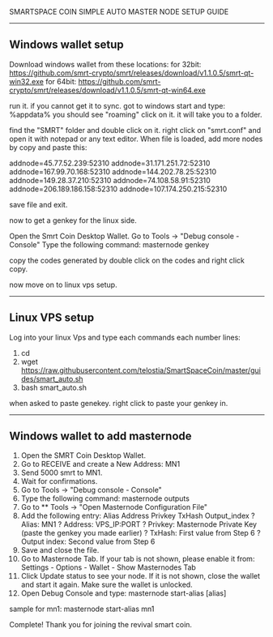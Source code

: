 
SMARTSPACE COIN SIMPLE AUTO MASTER NODE SETUP GUIDE 

-----------------------------
Windows wallet setup
-----------------------------

Download windows wallet from these locations:
for 32bit: 
https://github.com/smrt-crypto/smrt/releases/download/v1.1.0.5/smrt-qt-win32.exe
for 64bit: 
https://github.com/smrt-crypto/smrt/releases/download/v1.1.0.5/smrt-qt-win64.exe

run it. if you cannot get it to sync. got to windows start and type:
%appdata% 
you should see "roaming" click on it. it will take you to a folder.

find the "SMRT" folder and double click on it.
right click on "smrt.conf" and open it with notepad or any text editor.
When file is loaded, add more nodes by copy and paste this:

addnode=45.77.52.239:52310
addnode=31.171.251.72:52310
addnode=167.99.70.168:52310
addnode=144.202.78.25:52310
addnode=149.28.37.210:52310
addnode=74.108.58.91:52310
addnode=206.189.186.158:52310
addnode=107.174.250.215:52310

save file and exit.

now to get a genkey for the linux side.

Open the Smrt Coin Desktop Wallet. 
Go to Tools -> "Debug console - Console" 
Type the following command: masternode genkey

copy the codes generated by double click on the codes and right click copy.

now move on to linux vps setup.

-----------------------
Linux VPS setup
----------------------
Log into your linux Vps and type each commands each number lines:

1. cd
2. wget https://raw.githubusercontent.com/telostia/SmartSpaceCoin/master/guides/smart_auto.sh 
3. bash smart_auto.sh 

when asked to paste genekey. right click to paste your genkey in.



---------------------------------
Windows wallet to add masternode 
---------------------------------

1.   Open the SMRT Coin Desktop Wallet. 
2.   Go to RECEIVE and create a New Address: MN1 
3.   Send 5000 smrt to MN1. 
4.   Wait for confirmations. 
5.   Go to Tools -> "Debug console - Console" 
6.   Type the following command: masternode outputs 
7.   Go to ** Tools -> "Open Masternode Configuration File" 
8.   Add the following entry: 
Alias Address Privkey TxHash Output_index 
?  Alias: MN1 
?  Address: VPS_IP:PORT 
?  Privkey: Masternode Private Key (paste the genkey you made earlier)
?  TxHash: First value from Step 6 
?  Output index: Second value from Step 6 
9.   Save and close the file. 
10.   Go to Masternode Tab. If your tab is not shown, please enable it 
from: Settings - Options - Wallet - Show Masternodes Tab 
11.   Click Update status to see your node. If it is not shown, close the wallet and 
start it again. Make sure the wallet is unlocked. 
12.   Open Debug Console and type: 
masternode start-alias [alias] 

sample for mn1:
masternode start-alias mn1

Complete! Thank you for joining the revival smart coin.

 